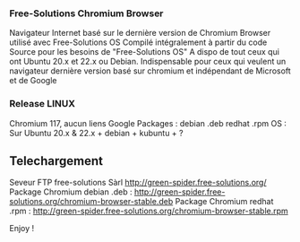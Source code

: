 ### Free-Solutions Chromium Browser 
Navigateur Internet basé sur le dernière version de Chromium
Browser utilisé avec Free-Solutions OS 
Compilé intégralement à partir du code Source pour les besoins de "Free-Solutions OS"
A dispo de tout ceux qui ont Ubuntu 20.x et 22.x ou Debian.
Indispensable pour ceux qui veulent un navigateur dernière version basé sur chromium et indépendant de Microsoft et de Google

### Release LINUX
Chromium 117, aucun liens Google
Packages : debian .deb redhat .rpm
OS : Sur Ubuntu 20.x & 22.x + debian + kubuntu + ? 

## Telechargement
Seveur FTP free-solutions Sàrl http://green-spider.free-solutions.org/
Package Chromium debian .deb : http://green-spider.free-solutions.org/chromium-browser-stable.deb 
Package Chromium redhat .rpm : http://green-spider.free-solutions.org/chromium-browser-stable.rpm

Enjoy !
